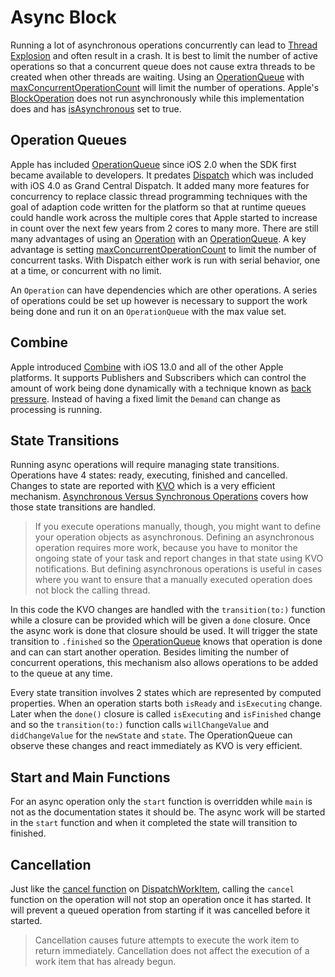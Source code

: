 # Async Block

Running a lot of asynchronous operations concurrently can lead to [Thread Explosion] and often result in a crash. It is best to limit the number of active operations so that a concurrent queue does not cause extra threads to be created when other threads are waiting. Using an [OperationQueue] with [maxConcurrentOperationCount] will limit the number of operations. Apple's [BlockOperation] does not run asynchronously while this implementation does and has [isAsynchronous] set to true. 

## Operation Queues

Apple has included [OperationQueue] since iOS 2.0 when the SDK first became available to developers. It predates [Dispatch] which was included with iOS 4.0 as Grand Central Dispatch. It added many more features for concurrency to replace classic thread programming techniques with the goal of adaption code written for the platform so that at runtime queues could handle work across the multiple cores that Apple started to increase in count over the next few years from 2 cores to many more. There are still many advantages of using an [Operation] with an [OperationQueue]. A key advantage is setting [maxConcurrentOperationCount] to limit the number of concurrent tasks. With Dispatch either work is run with serial behavior, one at a time, or concurrent with no limit.

An `Operation` can have dependencies which are other operations. A series of operations could be set up however is necessary to support the work being done and run it on an `OperationQueue` with the max value set.

## Combine

Apple introduced [Combine] with iOS 13.0 and all of the other Apple platforms. It supports Publishers and Subscribers which can control the amount of work being done dynamically with a technique known as [back pressure]. Instead of having a fixed limit the `Demand` can change as processing is running.

## State Transitions

Running async operations will require managing state transitions. Operations have 4 states: ready, executing, finished and cancelled. Changes to state are reported with [KVO] which is a very efficient mechanism. [Asynchronous Versus Synchronous Operations] covers how those state transitions are handled.

> If you execute operations manually, though, you might want to define your operation objects as asynchronous. Defining an asynchronous operation requires more work, because you have to monitor the ongoing state of your task and report changes in that state using KVO notifications. But defining asynchronous operations is useful in cases where you want to ensure that a manually executed operation does not block the calling thread.

In this code the KVO changes are handled with the `transition(to:)` function while a closure can be provided which will be given a `done` closure. Once the async work is done that closure should be used. It will trigger the state transition to `.finished` so the [OperationQueue] knows that operation is done and can can start another operation. Besides limiting the number of concurrent operations, this mechanism also allows operations to be added to the queue at any time.

Every state transition involves 2 states which are represented by computed properties. When an operation starts both `isReady` and `isExecuting` change. Later when the `done()` closure is called `isExecuting` and `isFinished` change and so the `transition(to:)` function calls `willChangeValue` and `didChangeValue` for the `newState` and `state`. The OperationQueue can observe these changes and react immediately as KVO is very efficient.

## Start and Main Functions

For an async operation only the `start` function is overridden while `main` is not as the documentation states it should be. The async work will be started in the `start` function and when it completed the state will transition to finished.

## Cancellation

Just like the [cancel function] on [DispatchWorkItem], calling the `cancel` function on the operation will not stop an operation once it has started. It will prevent a queued operation from starting if it was cancelled before it started.

> Cancellation causes future attempts to execute the work item to return immediately. Cancellation does not affect the execution of a work item that has already begun.

[Thread Explosion]: https://developer.apple.com/videos/play/wwdc2015/718/?time=1509
[KVO]: https://developer.apple.com/library/archive/documentation/Cocoa/Conceptual/KeyValueObserving/KeyValueObserving.html
[OperationQueue]: https://developer.apple.com/documentation/foundation/operationqueue
[Dispatch]: https://developer.apple.com/documentation/dispatch
[Operation]: https://developer.apple.com/documentation/foundation/operation
[BlockOperation]: https://developer.apple.com/documentation/foundation/blockoperation
[maxConcurrentOperationCount]: https://developer.apple.com/documentation/foundation/operationqueue/1414982-maxconcurrentoperationcount
[isAsynchronous]: https://developer.apple.com/documentation/foundation/operation/1408275-isasynchronous
[Asynchronous Versus Synchronous Operations]: https://developer.apple.com/documentation/foundation/operation#1661231
[cancel function]: https://developer.apple.com/documentation/dispatch/dispatchworkitem/1780910-cancel
[DispatchWorkItem]: https://developer.apple.com/documentation/dispatch/dispatchworkitem
[Combine]: https://developer.apple.com/documentation/combine
[back pressure]: https://developer.apple.com/documentation/combine/processing-published-elements-with-subscribers
